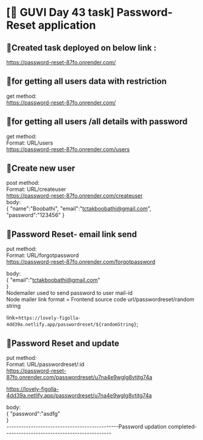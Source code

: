 # [🔗 GUVI Day 43 task] Password-Reset application

## 🔗Created task deployed on below link :

<a href="https://password-reset-87fo.onrender.com/" target="_blank">https://password-reset-87fo.onrender.com/</a>

## 🔗for getting all users data with  restriction

get method: </br>
https://password-reset-87fo.onrender.com/

## 🔗for getting all users /all details with password

get method: </br>
Format: URL/users </br>
https://password-reset-87fo.onrender.com/users </br>


## 🔗Create new user

post method: </br>
Format: URL/createuser </br>
https://password-reset-87fo.onrender.com/createuser</br>
body: </br>
{
    "name":"Boobathi",
    "email":"tctakboobathi@gmail.com",
    "password":"123456"
}

## 🔗Password Reset- email link send

put method: </br>
Format: URL/forgotpassword </br>
https://password-reset-87fo.onrender.com/forgotpassword </br>

body: </br>
{
    "email":"tctakboobathi@gmail.com"    
}
</br>
Nodemailer used to send password to user mail-id</br>
Node mailer link format = Frontend source code url/passwordreset/random string </br>

link=`https://lovely-figolla-4dd39a.netlify.app/passwordreset/${randomString}`;

## 🔗Password Reset and update

put method: </br>
Format: URL/passwordreset/:id </br>
https://password-reset-87fo.onrender.com/passwordreset/u7na4e9wglg8vtjtg74a </br>

https://lovely-figolla-4dd39a.netlify.app/passwordreset/u7na4e9wglg8vtjtg74a

body: </br>
{
    "password":"asdfg"    
}
</br>
----------------------------------------------Password updation completed--------------------------------------------